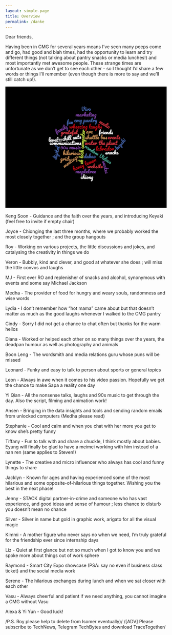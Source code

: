 ```yaml
---
layout: simple-page
title: Overview
permalink: /danke
--- 
```


Dear friends,

Having been in CMG for several years means I’ve seen many peeps come and go, had good and blah times, had the opportunity to learn and try different things (not talking about pantry snacks or media lunches!) and most importantly met awesome people. These strange times are unfortunate as we don’t get to see each other - so I thought I’d share a few words or things I’ll remember (even though there is more to say and we’ll still catch up!). 

![Word cloud](/images/mehul-wordcloud.png)


Keng Soon - Guidance and the faith over the years, and introducing Keyaki (feel free to invite if empty chair)
   
Joyce - Chionging the last three months, where we probably worked the most closely together ; and the group hangouts 

Roy - Working on various projects, the little discussions and jokes, and catalysing the creativity in things we do

Veron - Bubbly, kind and clever, and good at whatever she does ; will miss the little convos and laughs      

MJ - First ever RO and replenisher of snacks and alcohol, synonymous with events and some say Michael Jackson

Medha - The provider of food for hungry and weary souls, randomness and wise words

Lydia - I don’t remember how “hot mama” came about but that doesn’t matter as much as the good laughs whenever I walked to the CMG pantry 

Cindy - Sorry I did not get a chance to chat often but thanks for the warm hellos

Diana - Worked or helped each other on so many things over the years, the deadpan humour as well as photography and animals 

Boon Leng - The wordsmith and media relations guru whose puns will be missed

Leonard - Funky and easy to talk to person about sports or general topics 

Leon - Always in awe when it comes to his video passion. Hopefully we get the chance to make Sapa a reality one day 

Yi Qian - All the nonsense talks, laughs and 90s music to get through the day. Also the script, filming and animation work!

Ansen - Bringing in the data insights and tools and sending random emails from unlocked computers (Medha please read)  

Stephanie - Cool and calm and when you chat with her more you get to know she’s pretty funny

Tiffany - Fun to talk with and share a chuckle, I think mostly about babies. Eyung will finally be glad to have a meimei working with him instead of a nan ren (same applies to Steven!) 

Lynette - The creative and micro influencer who always has cool and funny things to share 

Jacklyn - Known for ages and having experienced some of the most hilarious and some opposite-of-hilarious things together. Wishing you the best in the next phase! 

Jenny - STACK digital partner-in-crime and someone who has vast experience, and good ideas and sense of humour ; less chance to disturb you doesn’t mean no chance 

Silver - Silver in name but gold in graphic work, arigato for all the visual magic 

Kimmi - A mother figure who never says no when we need, I’m truly grateful for the friendship ever since internship days 

Liz - Quiet at first glance but not so much when I got to know you and we spoke more about things out of work sphere

Raymond - Smart City Expo showcase (PSA: say no even if business class ticket)  and the social media work

Serene - The hilarious exchanges during lunch and when we sat closer with each other

Vasu - Always cheerful and patient if we need anything, you cannot imagine a CMG without Vasu 

Alexa &  Yi Yun - Good luck!

/P.S. Roy please help to delete from Isomer eventually)/
/[ADV] Please subscribe to TechNews, Telegram TechBytes and download TraceTogether/
